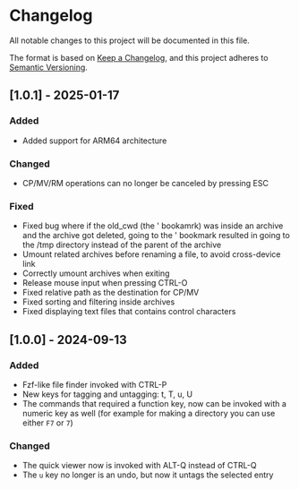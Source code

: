 # Changelog

All notable changes to this project will be documented in this file.

The format is based on [Keep a Changelog](https://keepachangelog.com/en/1.1.0/),
and this project adheres to [Semantic Versioning](https://semver.org/spec/v2.0.0.html).

## [1.0.1] - 2025-01-17

### Added

- Added support for ARM64 architecture

### Changed

- CP/MV/RM operations can no longer be canceled by pressing ESC

### Fixed

- Fixed bug where if the old_cwd (the ' bookamrk) was inside an archive and the
  archive got deleted, going to the ' bookmark resulted in going to the /tmp
  directory instead of the parent of the archive
- Umount related archives before renaming a file, to avoid cross-device link
- Correctly umount archives when exiting
- Release mouse input when pressing CTRL-O
- Fixed relative path as the destination for CP/MV
- Fixed sorting and filtering inside archives
- Fixed displaying text files that contains control characters

## [1.0.0] - 2024-09-13

### Added

- Fzf-like file finder invoked with CTRL-P
- New keys for tagging and untagging: t, T, u, U
- The commands that required a function key, now can be invoked with a numeric
  key as well (for example for making a directory you can use either `F7` or `7`)

### Changed

- The quick viewer now is invoked with ALT-Q instead of CTRL-Q
- The `u` key no longer is an undo, but now it untags the selected entry

